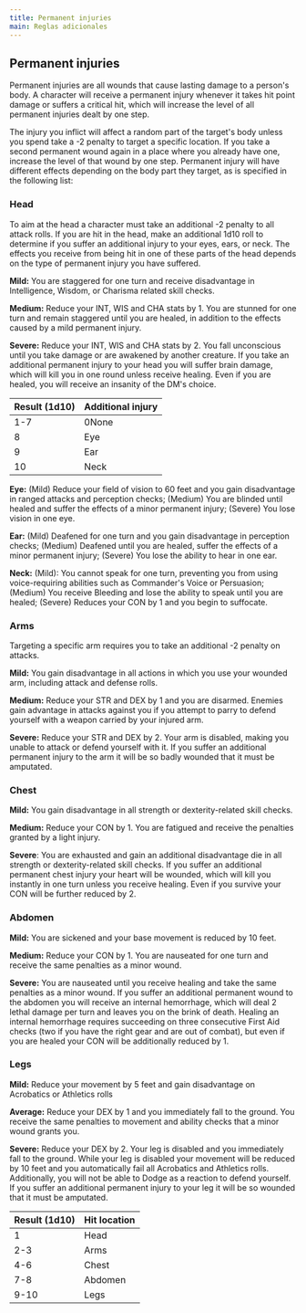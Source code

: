 ```yaml
---
title: Permanent injuries
main: Reglas adicionales
---
```


## Permanent injuries

Permanent injuries are all wounds that cause lasting damage to a person's body. A character will receive a permanent injury whenever it takes hit point damage or suffers a critical hit, which will increase the level of all permanent injuries dealt by one step.

The injury you inflict will affect a random part of the target's body unless you spend take a -2 penalty to target a specific location. If you take a second permanent wound again in a place where you already have one, increase the level of that wound by one step. Permanent injury will have different effects depending on the body part they target, as is specified in the following list:

### Head

To aim at the head a character must take an additional -2 penalty to all attack rolls. If you are hit in the head, make an additional 1d10 roll to determine if you suffer an additional injury to your eyes, ears, or neck. The effects you receive from being hit in one of these parts of the head depends on the type of permanent injury you have suffered.

**Mild:** You are staggered for one turn and receive disadvantage in Intelligence, Wisdom, or Charisma related skill checks.

**Medium:** Reduce your INT, WIS and CHA stats by 1. You are stunned for one turn and remain staggered until you are healed, in addition to the effects caused by a mild permanent injury. 

**Severe:** Reduce your INT, WIS and CHA stats by 2. You fall unconscious until you take damage or are awakened by another creature. If you take an additional permanent injury to your head you will suffer brain damage, which will kill you in one round unless receive healing. Even if you are healed, you will receive an insanity of the DM's choice.

| Result (1d10) | Additional injury |
| ------------- | ----------------- |
| 1-7           | 0None             |
| 8             | Eye               |
| 9             | Ear               |
| 10            | Neck              |

**Eye:** (Mild) Reduce your field of vision to 60 feet and you gain disadvantage in ranged attacks and perception checks; (Medium) You are blinded until healed and suffer the effects of a minor permanent injury; (Severe) You lose vision in one eye.

**Ear:** (Mild) Deafened for one turn and you gain disadvantage in perception checks; (Medium) Deafened until you are healed, suffer the effects of a minor permanent injury; (Severe) You lose the ability to hear in one ear.

**Neck:** (Mild): You cannot speak for one turn, preventing you from using voice-requiring abilities such as Commander's Voice or Persuasion; (Medium) You receive Bleeding and lose the ability to speak until you are healed; (Severe) Reduces your CON by 1 and you begin to suffocate.

### Arms

Targeting a specific arm requires you to take an additional -2 penalty on attacks.

**Mild:** You gain disadvantage in all actions in which you use your wounded arm, including attack and defense rolls.

**Medium:** Reduce your STR and DEX by 1 and you are disarmed. Enemies gain advantage in attacks against you if you attempt to parry to defend yourself with a weapon carried by your injured arm.

**Severe:** Reduce your STR and DEX by 2. Your arm is disabled, making you unable to attack or defend yourself with it. If you suffer an additional permanent injury to the arm it will be so badly wounded that it must be amputated.

### Chest

**Mild:** You gain disadvantage in all strength or dexterity-related skill checks.

**Medium:** Reduce your CON by 1. You are fatigued and receive the penalties granted by a light injury. 

**Severe**: You are exhausted and gain an additional disadvantage die in all strength or dexterity-related skill checks. If you suffer an additional permanent chest injury your heart will be wounded, which will kill you instantly in one turn unless you receive healing. Even if you survive your CON will be further reduced by 2.

### Abdomen

**Mild:** You are sickened and your base movement is reduced by 10 feet.

**Medium:** Reduce your CON by 1. You are nauseated for one turn and receive the same penalties as a minor wound.

**Severe:** You are nauseated until you receive healing and take the same penalties as a minor wound. If you suffer an additional permanent wound to the abdomen you will receive an internal hemorrhage, which will deal 2 lethal damage per turn and leaves you on the brink of death. Healing an internal hemorrhage requires succeeding on three consecutive First Aid checks (two if you have the right gear and are out of combat), but even if you are healed your CON will be additionally reduced by 1.

### Legs

**Mild:** Reduce your movement by 5 feet and gain disadvantage on Acrobatics or Athletics rolls

**Average:** Reduce your DEX by 1 and you immediately fall to the ground. You receive the same penalties to movement and ability checks that a minor wound grants you.

**Severe:** Reduce your DEX by 2. Your leg is disabled and you immediately fall to the ground. While your leg is disabled your movement will be reduced by 10 feet and you automatically fail all Acrobatics and Athletics rolls. Additionally, you will not be able to Dodge as a reaction to defend yourself. If you suffer an additional permanent injury to your leg it will be so wounded that it must be amputated.

| Result (1d10) | Hit location |
| ------------- | ------------ |
| 1             | Head         |
| 2-3           | Arms         |
| 4-6           | Chest        |
| 7-8           | Abdomen      |
| 9-10          | Legs         |
